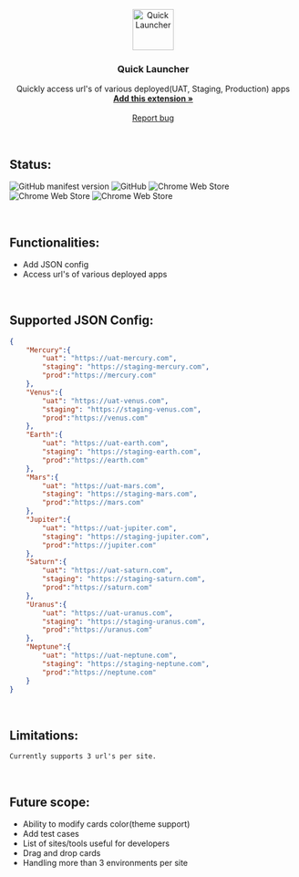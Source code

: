 <p align="center">
  <a href="#">
    <img src="https://raw.githubusercontent.com/ankitverma31/quick-launcher/master/static/img/logo.png" alt="Quick Launcher" width="72" height="72">
  </a>
</p>

<h3 align="center">Quick Launcher</h3>

<p align="center">
  Quickly access url's of various deployed(UAT, Staging, Production) apps
  <br>
  <a href="https://chrome.google.com/webstore/detail/quick-launcher/ejfnjjfimjllfmeohacobipgepnilapm" target="_blank"><strong>Add this extension »</strong></a>
  <br>
  <br>
  <a href="https://github.com/ankitverma31/quick-launcher/issues/new?template=bug.md">Report bug</a>
</p>

<br/>

## Status:
![GitHub manifest version](https://img.shields.io/github/manifest-json/v/ankitverma31/quick-launcher?style=plastic)
![GitHub](https://img.shields.io/github/license/ankitverma31/quick-launcher?style=plastic)
![Chrome Web Store](https://img.shields.io/chrome-web-store/v/ejfnjjfimjllfmeohacobipgepnilapm?style=plastic)
![Chrome Web Store](https://img.shields.io/chrome-web-store/users/ejfnjjfimjllfmeohacobipgepnilapm?style=plastic)
![Chrome Web Store](https://img.shields.io/chrome-web-store/stars/ejfnjjfimjllfmeohacobipgepnilapm?style=plastic)

<br/>

## Functionalities:
* Add JSON config
* Access url's of various deployed apps

<br/>

## Supported JSON Config:

```json
{
    "Mercury":{
        "uat": "https://uat-mercury.com",
        "staging": "https://staging-mercury.com",
        "prod":"https://mercury.com"
    },
    "Venus":{
        "uat": "https://uat-venus.com",
        "staging": "https://staging-venus.com",
        "prod":"https://venus.com"
    },
    "Earth":{
        "uat": "https://uat-earth.com",
        "staging": "https://staging-earth.com",
        "prod":"https://earth.com"
    },
    "Mars":{
        "uat": "https://uat-mars.com",
        "staging": "https://staging-mars.com",
        "prod":"https://mars.com"
    },
    "Jupiter":{
        "uat": "https://uat-jupiter.com",
        "staging": "https://staging-jupiter.com",
        "prod":"https://jupiter.com"
    },
    "Saturn":{
        "uat": "https://uat-saturn.com",
        "staging": "https://staging-saturn.com",
        "prod":"https://saturn.com"
    },
    "Uranus":{
        "uat": "https://uat-uranus.com",
        "staging": "https://staging-uranus.com",
        "prod":"https://uranus.com"
    },
    "Neptune":{
        "uat": "https://uat-neptune.com",
        "staging": "https://staging-neptune.com",
        "prod":"https://neptune.com"
    }
}
```
<br/>

## Limitations:
    Currently supports 3 url's per site.

<br/>

## Future scope:
* Ability to modify cards color(theme support)
* Add test cases
* List of sites/tools useful for developers
* Drag and drop cards
* Handling more than 3 environments per site
